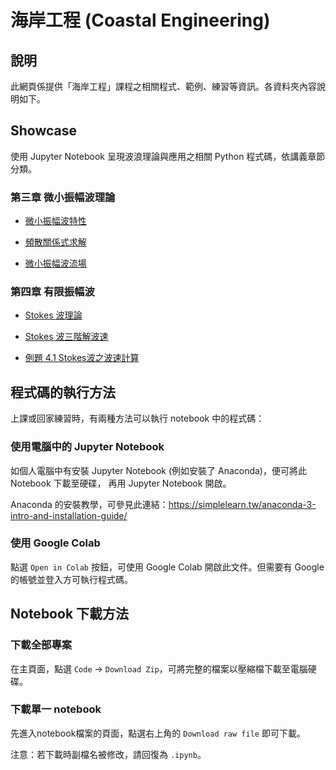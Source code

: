 # 海岸工程 (Coastal Engineering)

## 說明
此網頁係提供「海岸工程」課程之相關程式、範例、練習等資訊。各資料夾內容說明如下。

## Showcase
使用 Jupyter Notebook 呈現波浪理論與應用之相關 Python 程式碼，依講義章節分類。

### 第三章 微小振幅波理論

* [微小振幅波特性](https://github.com/mengyulin/CoastalEngineering/blob/master/Showcase/Chap_3/1_Small_Amp.ipynb)

* [頻散關係式求解](https://github.com/mengyulin/CoastalEngineering/blob/master/Showcase/Chap_3/2_DispersionEq.ipynb)

* [微小振幅波流場](https://github.com/mengyulin/CoastalEngineering/blob/master/Showcase/Chap_3/3_FlowField.ipynb)

### 第四章 有限振幅波

* [Stokes 波理論](https://github.com/mengyulin/CoastalEngineering/blob/master/Showcase/Chap_4/1_StokesWaves.ipynb)

* [Stokes 波三階解波速](https://github.com/mengyulin/CoastalEngineering/blob/master/Showcase/Chap_4/Stokes3rdWaveSpeed_Exe.ipynb)

* [例題 4.1 Stokes波之波速計算](https://github.com/mengyulin/CoastalEngineering/blob/master/Showcase/Chap_4/Chap_4%20Examples.ipynb)


## 程式碼的執行方法
上課或回家練習時，有兩種方法可以執行 notebook 中的程式碼：

### 使用電腦中的 Jupyter Notebook
如個人電腦中有安裝 Jupyter Notebook (例如安裝了 Anaconda)，便可將此 Notebook 下載至硬碟，
再用 Jupyter Notebook 開啟。

Anaconda 的安裝教學，可參見此連結：https://simplelearn.tw/anaconda-3-intro-and-installation-guide/

### 使用 Google Colab
點選 `Open in Colab` 按鈕，可使用 Google Colab 開啟此文件。但需要有 Google 的帳號並登入方可執行程式碼。

## Notebook 下載方法

### 下載全部專案
在主頁面，點選 `Code` -> `Download Zip`，可將完整的檔案以壓縮檔下載至電腦硬碟。

### 下載單一 notebook
先進入notebook檔案的頁面，點選右上角的 `Download raw file` 即可下載。

注意：若下載時副檔名被修改，請回復為 `.ipynb`。


